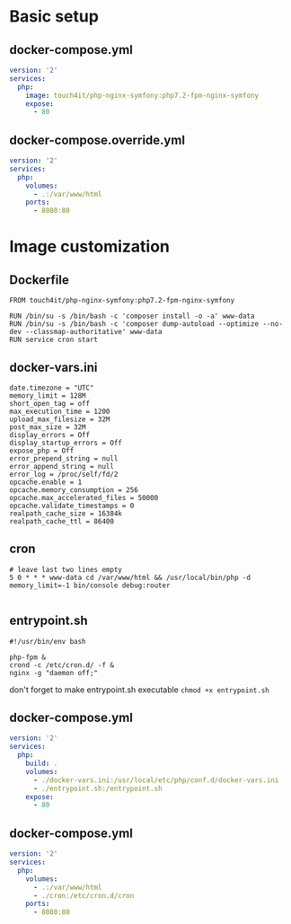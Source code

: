 # Basic setup

## docker-compose.yml

```yaml
version: '2'
services:
  php:
    image: touch4it/php-nginx-symfony:php7.2-fpm-nginx-symfony
    expose:
      - 80
```

## docker-compose.override.yml

```yaml
version: '2'
services:
  php:
    volumes:
      - .:/var/www/html
    ports:
      - 8080:80
```

# Image customization

## Dockerfile

```
FROM touch4it/php-nginx-symfony:php7.2-fpm-nginx-symfony

RUN /bin/su -s /bin/bash -c 'composer install -o -a' www-data
RUN /bin/su -s /bin/bash -c 'composer dump-autoload --optimize --no-dev --classmap-authoritative' www-data
RUN service cron start
```

## docker-vars.ini

```
date.timezone = "UTC"
memory_limit = 128M
short_open_tag = off
max_execution_time = 1200
upload_max_filesize = 32M
post_max_size = 32M
display_errors = Off
display_startup_errors = Off
expose_php = Off
error_prepend_string = null
error_append_string = null
error_log = /proc/self/fd/2
opcache.enable = 1
opcache.memory_consumption = 256
opcache.max_accelerated_files = 50000
opcache.validate_timestamps = 0
realpath_cache_size = 16384k
realpath_cache_ttl = 86400
```

## cron

```
# leave last two lines empty
5 0 * * * www-data cd /var/www/html && /usr/local/bin/php -d memory_limit=-1 bin/console debug:router


```

## entrypoint.sh

```
#!/usr/bin/env bash

php-fpm &
crond -c /etc/cron.d/ -f &
nginx -g "daemon off;"

```

don't forget to make entrypoint.sh executable `chmod +x entrypoint.sh`

## docker-compose.yml

```yaml
version: '2'
services:
  php:
    build: .
    volumes:
      - ./docker-vars.ini:/usr/local/etc/php/conf.d/docker-vars.ini
      - ./entrypoint.sh:/entrypoint.sh
    expose:
      - 80
```

## docker-compose.yml

```yaml
version: '2'
services:
  php:
    volumes:
      - .:/var/www/html
      - ./cron:/etc/cron.d/cron
    ports:
      - 8080:80
```
